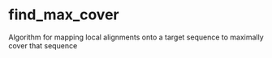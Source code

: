 # find_max_cover
Algorithm for mapping local alignments onto a target sequence to maximally cover that sequence
